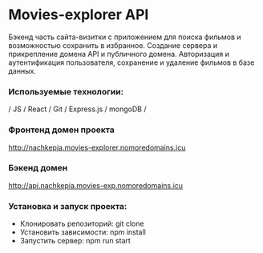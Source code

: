 # Movies-explorer API 

Бэкенд часть сайта-визитки с приложением для поиска фильмов и возможностью сохранить в избранное.
Создание сервера и прикрепление домена API и публичного домена. Авторизация и аутентификация пользователя, сохранение и удаление фильмов в базе данных.

### Используемые технологии:
/ JS / React / Git / Express.js / mongoDB /

###  Фронтенд домен проекта
  http://nachkepia.movies-explorer.nomoredomains.icu

### Бэкенд домен
  http://api.nachkepia.movies-exp.nomoredomains.icu

### Установка и запуск проекта:
- Клонировать репозиторий: git clone 
- Установить зависимости: npm install
- Запустить сервер: npm run start

